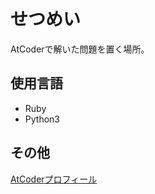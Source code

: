 # せつめい
AtCoderで解いた問題を置く場所。 

## 使用言語
- Ruby
- Python3

## その他
[AtCoderプロフィール](https://atcoder.jp/users/gengogo5)
